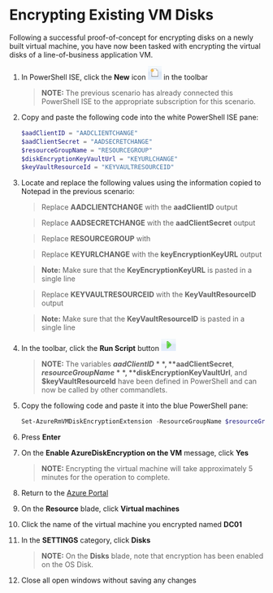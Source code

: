 # Encrypting Existing VM Disks

Following a successful proof-of-concept for encrypting disks on a newly built virtual machine, you have now been tasked with encrypting the virtual disks of a line-of-business application VM.

1. In PowerShell ISE, click the **New** icon ![New Script](imgs/newscript.png) in the toolbar

      >**NOTE:** The previous scenario has already connected this PowerShell ISE to the appropriate subscription for this scenario.

1. Copy and paste the following code into the white PowerShell ISE pane:

      ```powershell
      $aadClientID = "AADCLIENTCHANGE"
      $aadClientSecret = "AADSECRETCHANGE"
      $resourceGroupName = "RESOURCEGROUP"
      $diskEncryptionKeyVaultUrl = "KEYURLCHANGE"
      $keyVaultResourceId = "KEYVAULTRESOURCEID"
      ```

1. Locate and replace the following values using the information copied to Notepad in the previous scenario:

      >Replace **AADCLIENTCHANGE** with the **aadClientID** output

      >Replace **AADSECRETCHANGE** with the **aadClientSecret** output

      >Replace **RESOURCEGROUP** with **<inject story-id="story://content-private/content/iai/sec/securityshared" key="resourcegroupname" />**

      >Replace **KEYURLCHANGE** with the **keyEncryptionKeyURL** output

      >**Note:** Make sure that the **KeyEncryptionKeyURL** is pasted in a single line    

      >Replace **KEYVAULTRESOURCEID** with the **KeyVaultResourceID** output 

      >**Note:** Make sure that the **KeyVaultResourceID** is pasted in a single line

1. In the toolbar, click the **Run Script** button ![New Script](imgs/runscript.png)

      >**NOTE:** The variables **$aadClientID**, **$aadClientSecret**, **$resourceGroupName**, **$diskEncryptionKeyVaultUrl**, and **$keyVaultResourceId** have been defined in PowerShell and can now be called by other commandlets.

1. Copy the following code and paste it into the blue PowerShell pane:

      ```powershell
      Set-AzureRmVMDiskEncryptionExtension -ResourceGroupName $resourceGroupName -VMName "DC01" -AadClientID $aadClientID -AadClientSecret $aadClientSecret -DiskEncryptionKeyVaultUrl $diskEncryptionKeyVaultUrl -DiskEncryptionKeyVaultId $keyVaultResourceId -Verbose
      ```

1. Press **Enter**

1. On the **Enable AzureDiskEncryption on the VM** message, click **Yes**

     >**NOTE:** Encrypting the virtual machine will take approximately 5 minutes for the operation to complete.

1. Return to the [Azure Portal](https://portal.azure.com)

1. On the **Resource** blade, click **Virtual machines**

1.  Click the name of the virtual machine you encrypted named **DC01**

1.  In the **SETTINGS** category, click **Disks** 
 
      >**NOTE:** On the **Disks** blade, note that encryption has been enabled on the OS Disk. 

1. Close all open windows without saving any changes

